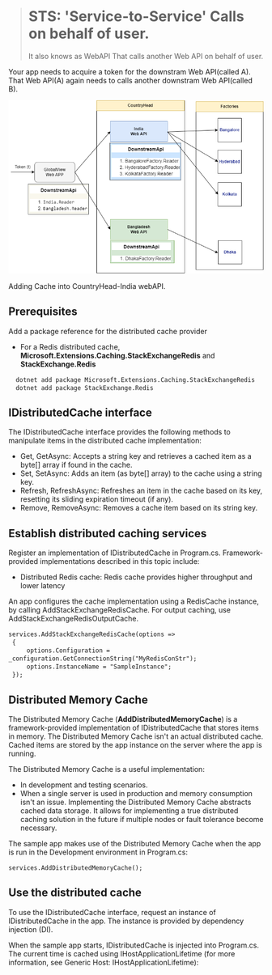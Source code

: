 

># STS: 'Service-to-Service' Calls on behalf of user.
>It also knows as WebAPI That calls another Web API on behalf of user.

Your app needs to acquire a token for the downstram Web API(called A). That  Web API(A) again needs to calls another downstram Web API(called B).


![Activity Card](./images/service-2-service-v1.png)


Adding Cache into CountryHead-India webAPI.


## Prerequisites
Add a package reference for the distributed cache provider

- For a Redis distributed cache, **Microsoft.Extensions.Caching.StackExchangeRedis** and **StackExchange.Redis**
```
  dotnet add package Microsoft.Extensions.Caching.StackExchangeRedis
  dotnet add package StackExchange.Redis
```
## IDistributedCache interface
The IDistributedCache interface provides the following methods to manipulate items in the distributed cache implementation:

 - Get, GetAsync: Accepts a string key and retrieves a cached item as a byte[] array if found in the cache.
 - Set, SetAsync: Adds an item (as byte[] array) to the cache using a string key.
 - Refresh, RefreshAsync: Refreshes an item in the cache based on its key, resetting its sliding expiration timeout (if any).
- Remove, RemoveAsync: Removes a cache item based on its string key.


## Establish distributed caching services
Register an implementation of IDistributedCache in Program.cs. Framework-provided implementations described in this topic include:

 - Distributed Redis cache: Redis cache provides higher throughput and lower latency 
  
An app configures the cache implementation using a RedisCache instance, by calling AddStackExchangeRedisCache. For output caching, use AddStackExchangeRedisOutputCache.

```
services.AddStackExchangeRedisCache(options =>
 {
     options.Configuration = _configuration.GetConnectionString("MyRedisConStr");
     options.InstanceName = "SampleInstance";
 });
 ```

## Distributed Memory Cache
The Distributed Memory Cache (**AddDistributedMemoryCache**) is a framework-provided implementation of IDistributedCache that stores items in memory. The Distributed Memory Cache isn't an actual distributed cache. Cached items are stored by the app instance on the server where the app is running.

The Distributed Memory Cache is a useful implementation:

 - In development and testing scenarios.
 - When a single server is used in production and memory consumption isn't an issue. Implementing the Distributed Memory Cache abstracts cached data storage. It allows for implementing a true distributed caching solution in the future if multiple nodes or fault tolerance become necessary.


The sample app makes use of the Distributed Memory Cache when the app is run in the Development environment in Program.cs:

```
services.AddDistributedMemoryCache();
```

## Use the distributed cache
To use the IDistributedCache interface, request an instance of IDistributedCache in the app. The instance is provided by dependency injection (DI).

When the sample app starts, IDistributedCache is injected into Program.cs. The current time is cached using IHostApplicationLifetime (for more information, see Generic Host: IHostApplicationLifetime):


